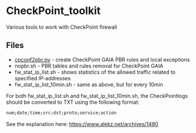 # CheckPoint_toolkit
Various tools to work with CheckPoint firewall

## Files

* [cpconf2pbr.py](https://github.com/AlekzNet/CheckPoint-toolkit/blob/master/doc/cpconf2pbr.md) - create CheckPoint GAIA PBR rules and local exceptions
* nopbr.sh - PBR tables and rules removal for CheckPoint GAIA 
* fw_stat_ip_list.sh - shows statistics of the allowed traffic related to specified IP-addresses
* fw_stat_ip_list_10min.sh - same as above, but for every 10min

For both fw_stat_ip_list.sh and fw_stat_ip_list_10min.sh, the CheckPointlogs should be converted to TXT using the following format:

```txt
num;date;time;src;dst;proto;service;action
```
See the explanation here: https://www.alekz.net/archives/1480
